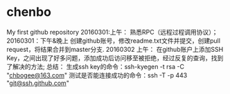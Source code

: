 # chenbo
My first github repository
20160301:上午：
	熟悉RPC（远程过程调用协议）；
20160301：下午&晚上
	创建github账号，修改readme.txt文件并提交，创建pull request，将结果合并到master分支.
20160302 上午：
	在github账户上添加SSH Key，之间出现了好多问题，添加成功后访问移至被拒绝，经过反复的查询，找到了解决的方法; 
	总结：
		生成ssh key的命令：ssh-kyegen -t rsa -C "chbogee@163.com"
		测试是否能连接成功的命令：ssh -T -p 443 "git@ssh.github.com"
